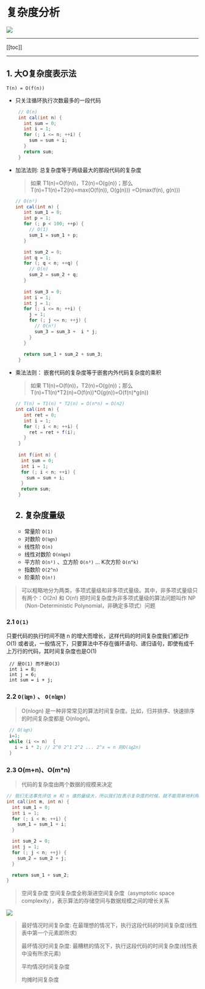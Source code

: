 # 复杂度分析

![](https://s2.loli.net/2023/02/01/5DiFez4OwdsEBuN.png)

---

[[toc]]

---

## 1. 大O复杂度表示法

`T(n) = O(f(n))`

- 只关注循环执行次数最多的一段代码

  ```java
   // O(n)
   int cal(int n) {
     int sum = 0;
     int i = 1;
     for (; i <= n; ++i) {
       sum = sum + i;
     }
     return sum;
   }
  ```

- 加法法则: 总复杂度等于两级最大的那段代码的复杂度

  > 如果 T1(n)=O(f(n))，T2(n)=O(g(n))；那么 T(n)=T1(n)+T2(n)=max(O(f(n)), O(g(n))) =O(max(f(n), g(n)))

  ```java
  // O(n²)
  int cal(int n) {
     int sum_1 = 0;
     int p = 1;
     for (; p < 100; ++p) {
       // O(1)
       sum_1 = sum_1 + p;
     }
  
     int sum_2 = 0;
     int q = 1;
     for (; q < n; ++q) {
       // O(n)
       sum_2 = sum_2 + q;
     }
   
     int sum_3 = 0;
     int i = 1;
     int j = 1;
     for (; i <= n; ++i) {
       j = 1; 
       for (; j <= n; ++j) {
         // O(n²)
         sum_3 = sum_3 +  i * j;
       }
     }
   
     return sum_1 + sum_2 + sum_3;
   }
  ```

- 乘法法则： 嵌套代码的复杂度等于嵌套内外代码复杂度的乘积

  > 如果 T1(n)=O(f(n))，T2(n)=O(g(n))；那么 T(n)=T1(n)*T2(n)=O(f(n))*O(g(n))=O(f(n)*g(n))

  ```java
  // T(n) = T1(n) * T2(n) = O(n*n) = O(n2)
  int cal(int n) {
     int ret = 0; 
     int i = 1;
     for (; i < n; ++i) {
       ret = ret + f(i);
     } 
   } 
   
   int f(int n) {
    int sum = 0;
    int i = 1;
    for (; i < n; ++i) {
      sum = sum + i;
    } 
    return sum;
   }
  ```

  ## 2. 复杂度量级

  - 常量阶 `O(1)`
  - 对数阶 `O(㏒n)`
  - 线性阶 `O(n)`
  - 线性对数阶 `O(n㏒n)`
  - 平方阶 `O(n²)` 、立方阶 `O(n³)` ... K次方阶 `O(n^k)`
  - 指数阶 `O(2^n)`
  - 阶乘阶 `O(n!)`

> 可以粗略地分为两类，多项式量级和非多项式量级。其中，非多项式量级只有两个：O(2n) 和 O(n!)
> 把时间复杂度为非多项式量级的算法问题叫作 NP（Non-Deterministic Polynomial，非确定多项式）问题

### 2.1  `O(1)`

只要代码的执行时间不随 n 的增大而增长，这样代码的时间复杂度我们都记作 O(1)
或者说，一般情况下，只要算法中不存在循环语句、递归语句，即使有成千上万行的代码，其时间复杂度也是Ο(1)

```
 // 是O(1) 而不是O(3)
 int i = 8;
 int j = 6;
 int sum = i + j;
```

### 2.2  `O(㏒n)` 、 `O(n㏒n)`

> O(nlogn) 是一种非常常见的算法时间复杂度。比如，归并排序、快速排序的时间复杂度都是 O(nlogn)。

```java
 // O(㏒n) 
 i=1;
 while (i <= n)  {
   i = i * 2; // 2^0 2^1 2^2 ... 2^x = n 则O(㏒2n)
 }
```

### 2.3 O(m+n)、O(m*n)

> 代码的复杂度由两个数据的规模来决定

```java
// 我们无法事先评估 m 和 n 谁的量级大，所以我们在表示复杂度的时候，就不能简单地利用加法法则，省略掉其中一个。所以，上面代码的时间复杂度就是 O(m+n)
int cal(int m, int n) {
  int sum_1 = 0;
  int i = 1;
  for (; i < m; ++i) {
    sum_1 = sum_1 + i;
  }

  int sum_2 = 0;
  int j = 1;
  for (; j < n; ++j) {
    sum_2 = sum_2 + j;
  }

  return sum_1 + sum_2;
}
```

> 空间复杂度
> 空间复杂度全称渐进空间复杂度（asymptotic space complexity），表示算法的存储空间与数据规模之间的增长关系

![](https://s2.loli.net/2023/02/01/HDa489XbTvGgox2.png)

> 最好情况时间复杂度: 在最理想的情况下，执行这段代码的时间复杂度(线性表中第一个元素即所求)
>
> 最坏情况时间复杂度: 最糟糕的情况下，执行这段代码的时间复杂度(线性表中没有所求元素)
>
> 平均情况时间复杂度
>
> 均摊时间复杂度
